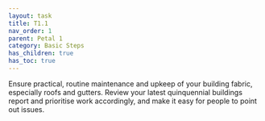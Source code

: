 ```yaml
---
layout: task
title: T1.1
nav_order: 1
parent: Petal 1
category: Basic Steps
has_children: true
has_toc: true
---
```


Ensure practical, routine maintenance and upkeep of your building fabric, especially roofs and gutters. Review your latest quinquennial buildings report and prioritise work accordingly, and make it easy for people to point out issues. 

